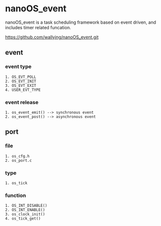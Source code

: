# nanoOS_event

nanoOS_event is a task scheduling framework based on event driven, and includes timer related funcation.

https://github.com/wallying/nanoOS_event.git

## event

### event type
    1. OS_EVT_POLL
    2. OS_EVT_INIT
    3. OS_EVT_EXIT
    4. USER_EVT_TYPE
### event release
    1. os_event_emit() --> synchronous event
    2. os_event_post() --> asynchronous event


## port

### file
    1. os_cfg.h
    2. os_port.c
### type
    1. os_tick
### function
    1. OS_INT_DISABLE()
    2. OS_INT_ENABLE()
    3. os_clock_init()
    4. os_tick_get()


